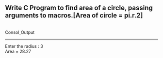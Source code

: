 ## **Write C Program to find area of a circle, passing arguments to macros.[Area of circle = pi.r.2]**

<br>Consol_Output</br>

---
Enter the radius : 3
<br>Area = 28.27